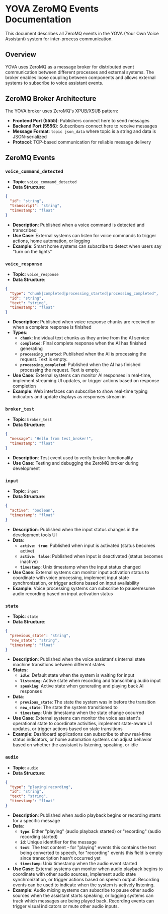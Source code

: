 # YOVA ZeroMQ Events Documentation

This document describes all ZeroMQ events in the YOVA (Your Own Voice Assistant) system for inter-process communication.

## Overview

YOVA uses ZeroMQ as a message broker for distributed event communication between different processes and external systems. The broker enables loose coupling between components and allows external systems to subscribe to voice assistant events.

## ZeroMQ Broker Architecture

The YOVA broker uses ZeroMQ's XPUB/XSUB pattern:
- **Frontend Port (5555)**: Publishers connect here to send messages
- **Backend Port (5556)**: Subscribers connect here to receive messages
- **Message Format**: `topic json_data` where topic is a string and data is JSON-serialized
- **Protocol**: TCP-based communication for reliable message delivery

## ZeroMQ Events

### `voice_command_detected`
- **Topic**: `voice_command_detected`
- **Data Structure**:
```json
{
  "id": "string",
  "transcript": "string",
  "timestamp": "float"
}
```
- **Description**: Published when a voice command is detected and transcribed
- **Use Case**: External systems can listen for voice commands to trigger actions, home automation, or logging
- **Example**: Smart home systems can subscribe to detect when users say "turn on the lights"

### `voice_response`
- **Topic**: `voice_response`
- **Data Structure**:
```json
{
  "type": "chunk|completed|processing_started|processing_completed",
  "id": "string",
  "text": "string",
  "timestamp": "float"
}
```
- **Description**: Published when voice response chunks are received or when a complete response is finished
- **Types**:
  - **`chunk`**: Individual text chunks as they arrive from the AI service
  - **`completed`**: Final complete response when the AI has finished generating
  - **`processing_started`**: Published when the AI is processing the request. Text is empty.
  - **`processing_completed`**: Published when the AI has finished processing the request. Text is empty.
- **Use Case**: External systems can monitor AI responses in real-time, implement streaming UI updates, or trigger actions based on response completion
- **Example**: Web interfaces can subscribe to show real-time typing indicators and update displays as responses stream in

### `broker_test`
- **Topic**: `broker_test`
- **Data Structure**:
```json
{
  "message": "Hello from test_broker!",
  "timestamp": "float"
}
```
- **Description**: Test event used to verify broker functionality
- **Use Case**: Testing and debugging the ZeroMQ broker during development

### `input`
- **Topic**: `input`
- **Data Structure**:
```json
{
  "active": "boolean",
  "timestamp": "float"
}
```
- **Description**: Published when the input status changes in the development tools UI
- **Data**:
  - **`active: true`**: Published when input is activated (status becomes active)
  - **`active: false`**: Published when input is deactivated (status becomes inactive)
  - **`timestamp`**: Unix timestamp when the input status changed
- **Use Case**: External systems can monitor input activation status to coordinate with voice processing, implement input state synchronization, or trigger actions based on input availability
- **Example**: Voice processing systems can subscribe to pause/resume audio recording based on input activation status

### `state`
- **Topic**: `state`
- **Data Structure**:
```json
{
  "previous_state": "string",
  "new_state": "string",
  "timestamp": "float"
}
```
- **Description**: Published when the voice assistant's internal state machine transitions between different states
- **States**:
  - **`idle`**: Default state when the system is waiting for input
  - **`listening`**: Active state when recording and transcribing audio input
  - **`speaking`**: Active state when generating and playing back AI responses
- **Data**:
  - **`previous_state`**: The state the system was in before the transition
  - **`new_state`**: The state the system transitioned to
  - **`timestamp`**: Unix timestamp when the state change occurred
- **Use Case**: External systems can monitor the voice assistant's operational state to coordinate activities, implement state-aware UI updates, or trigger actions based on state transitions
- **Example**: Dashboard applications can subscribe to show real-time status indicators, or home automation systems can adjust behavior based on whether the assistant is listening, speaking, or idle

### `audio`
- **Topic**: `audio`
- **Data Structure**:
```json
{
  "type": "playing|recording",
  "id": "string",
  "text": "string",
  "timestamp": "float"
}
```
- **Description**: Published when audio playback begins or recording starts for a specific message
- **Data**:
  - **`type`**: Either "playing" (audio playback started) or "recording" (audio recording started)
  - **`id`**: Unique identifier for the message
  - **`text`**: The text content - for "playing" events this contains the text being converted to speech, for "recording" events this field is empty since transcription hasn't occurred yet
  - **`timestamp`**: Unix timestamp when the audio event started
- **Use Case**: External systems can monitor when audio playback begins to coordinate with other audio sources, implement audio state synchronization, or trigger actions based on speech output. Recording events can be used to indicate when the system is actively listening.
- **Example**: Audio mixing systems can subscribe to pause other audio sources when the assistant starts speaking, or logging systems can track which messages are being played back. Recording events can trigger visual indicators or mute other audio inputs.

